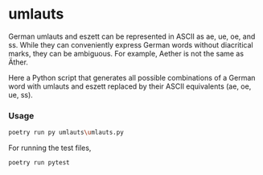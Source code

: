 # umlauts

German umlauts and eszett can be represented in ASCII as ae, ue, oe, and ss. While they can conveniently express German words without diacritical marks, they can be ambiguous. For example, Aether is not the same as Äther. 

Here a Python script that generates all possible combinations of a German word with umlauts and eszett replaced by their ASCII equivalents (ae, oe, ue, ss).

### Usage
```bash
poetry run py umlauts\umlauts.py
```
For running the test files,
```bash
poetry run pytest
```
